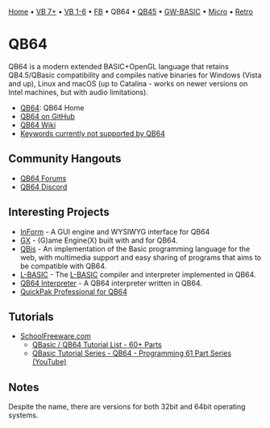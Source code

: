 [Home](https://gotbasic.com) • [VB 7+](vb.md) • [VB 1-6](vb6.md) • [FB](freebasic.md) • QB64 • [QB45](qb.md) • [GW-BASIC](gw-basic.md) • [Micro](micro.md) • [Retro](retro.md)

# QB64

QB64 is a modern extended BASIC+OpenGL language that retains QB4.5/QBasic compatibility and compiles native binaries for Windows (Vista and up), Linux and macOS (up to Catalina - works on newer versions on Intel machines, but with audio limitations).

- [QB64](https://qb64.com/): QB64 Home
- [QB64 on GitHub](https://github.com/QB64Official/qb64)
- [QB64 Wiki](https://github.com/QB64Official/qb64/wiki)
- [Keywords currently not supported by QB64](https://github.com/QB64Official/qb64/wiki/Keywords-currently-not-supported-by-QB64)

## Community Hangouts

- [QB64 Forums](https://qb64.boards.net/)
- [QB64 Discord](https://discord.gg/A3HmUe2mv8)

## Interesting Projects

- [InForm](https://qb64.com/inform.html) - A GUI engine and WYSIWYG interface for QB64
- [GX](https://qb64.com/gx.html) - (G)ame Engine(X) built with and for QB64.
- [QBjs](https://qb64.com/qbjs.html) - An implementation of the Basic programming language for the web, with multimedia support and easy sharing of programs that aims to be compatible with QB64.
- [L-BASIC](https://github.com/flukiluke/L-BASIC) - The [L-BASIC](https://github.com/flukiluke/L-BASIC) compiler and interpreter implemented in QB64.
- [QB64 Interpreter](https://github.com/FellippeHeitor/QB64-interpreter) - A QB64 interpreter written in QB64.
- [QuickPak Professional for QB64](https://github.com/dualbrain/QuickPakPro)

## Tutorials

- [SchoolFreeware.com](https://www.schoolfreeware.com)
  - [QBasic / QB64 Tutorial List - 60+ Parts](https://www.schoolfreeware.com/QBasic_Tutorials_-_QB64_Tutorials_-_Programming_And_Code_Examples.html)
  - [QBasic Tutorial Series - QB64 - Programming 61 Part Series (YouTube)](https://www.youtube.com/playlist?list=PLF6199808BD4901E1)

## Notes

Despite the name, there are versions for both 32bit and 64bit operating systems.
